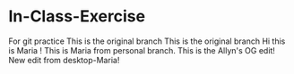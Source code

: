 # In-Class-Exercise
For git practice
This is the original branch
This is the original branch
Hi this is Maria !
This is Maria from personal branch.
This is the Allyn's OG edit!
New edit from desktop-Maria!